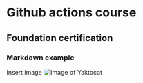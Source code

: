 # Github actions course
## Foundation certification

### Markdown example
Insert image
![Image of Yaktocat](https://octodex.github.com/images/yaktocat.png)
